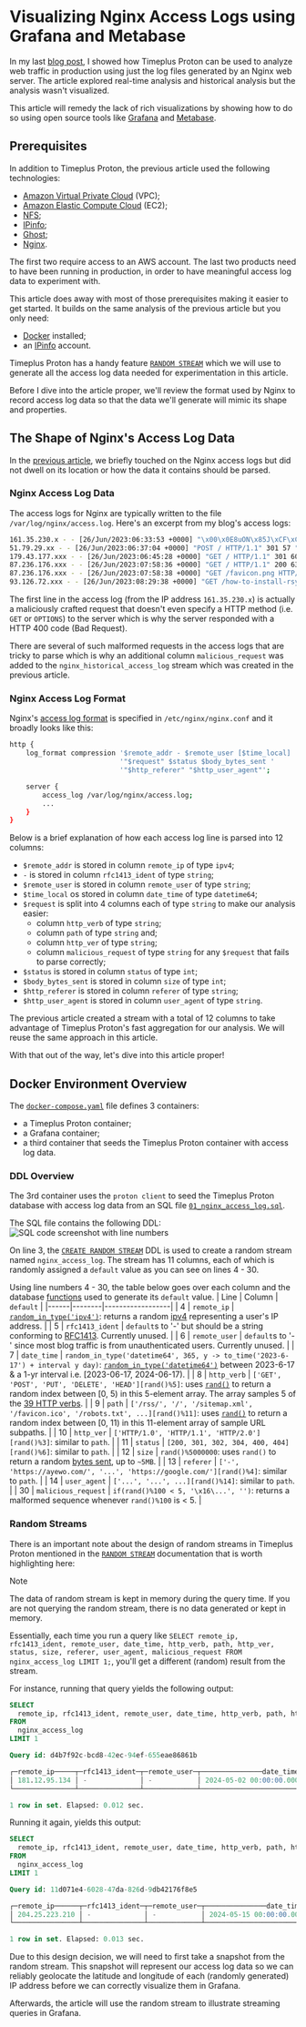 # Visualizing Nginx Access Logs using Grafana and Metabase
In my last [blog post](https://www.timeplus.com/post/analyzing-nginx-access-logs), I showed how Timeplus Proton can be used to analyze web traffic in production using just the log files generated by an Nginx web server. The article explored real-time analysis and historical analysis but the analysis wasn't visualized. 

This article will remedy the lack of rich visualizations by showing how to do so using open source tools like [Grafana](https://grafana.com/) and [Metabase](https://www.metabase.com/).


## Prerequisites
In addition to Timeplus Proton, the previous article used the following technologies: 
* [Amazon Virtual Private Cloud](https://aws.amazon.com/vpc/) (VPC);
* [Amazon Elastic Compute Cloud](https://aws.amazon.com/ec2/) (EC2);
* [NFS](https://en.wikipedia.org/wiki/Network_File_System);
* [IPinfo](https://ipinfo.io/);
* [Ghost](https://ghost.org/);
* [Nginx](https://nginx.org/en/).
  
The first two require access to an AWS account. The last two products need to have been running in production, in order to have meaningful access log data to experiment with. 

This article does away with most of those prerequisites making it easier to get started. It builds on the same analysis of the previous article but you only need: 
* [Docker](https://docs.docker.com/engine/install/) installed;
* an [IPinfo](https://ipinfo.io/) account. 

Timeplus Proton has a handy feature [`RANDOM STREAM`](https://docs.timeplus.com/proton-create-stream#create-random-stream) which we will use to generate all the access log data needed for experimentation in this article. 

Before I dive into the article proper, we'll review the format used by Nginx to record access log data so that the data we'll generate will mimic its shape and properties.

## The Shape of Nginx's Access Log Data
In the [previous article](https://www.timeplus.com/post/analyzing-nginx-access-logs), we briefly touched on the Nginx access logs but did not dwell on its location or how the data it contains should be parsed.

### Nginx Access Log Data
The access logs for Nginx are typically written to the file `/var/log/nginx/access.log`. Here's an excerpt from my blog's access logs:
```bash
161.35.230.x - - [26/Jun/2023:06:33:53 +0000] "\x00\x0E8uON\x85J\xCF\xC5\x93\x00\x00\x00\x00\x00" 400 182 "-" "-"
51.79.29.xx - - [26/Jun/2023:06:37:04 +0000] "POST / HTTP/1.1" 301 57 "-" "Mozilla/5.0 (X11; Linux x86_64) AppleWebKit/537.36 (KHTML, like Gecko) Chrome/81.0.4044.129 Safari/537.36"
179.43.177.xxx - - [26/Jun/2023:06:45:28 +0000] "GET / HTTP/1.1" 301 60 "-" "Hello World"
87.236.176.xxx - - [26/Jun/2023:07:58:36 +0000] "GET / HTTP/1.1" 200 6364 "https://www.ayewo.com/" "Mozilla/5.0 (compatible; InternetMeasurement/1.0; +https://internet-measurement.com/)"
87.236.176.xxx - - [26/Jun/2023:07:58:38 +0000] "GET /favicon.png HTTP/2.0" 200 7636 "-" "Mozilla/5.0 (compatible; InternetMeasurement/1.0; +https://internet-measurement.com/)"
93.126.72.xxx - - [26/Jun/2023:08:29:38 +0000] "GET /how-to-install-rsync-on-windows/ HTTP/2.0" 200 6394 "https://www.google.com/" "Mozilla/5.0 (Windows NT 10.0; Win64; x64) AppleWebKit/537.36 (KHTML, like Gecko) Chrome/114.0.0.0 Safari/537.36"
```

The first line in the access log (from the IP address `161.35.230.x`) is actually a maliciously crafted request that doesn't even specify a HTTP method (i.e. `GET` or `OPTIONS`) to the server which is why the server responded with a HTTP 400 code (Bad Request). 

There are several of such malformed requests in the access logs that are tricky to parse which is why an additional column `malicious_request` was added to the `nginx_historical_access_log` stream which was created in the previous article.

### Nginx Access Log Format
Nginx's [access log format](https://docs.nginx.com/nginx/admin-guide/monitoring/logging/#setting-up-the-access-log) is specified in `/etc/nginx/nginx.conf` and it broadly looks like this:
```bash
http {
    log_format compression '$remote_addr - $remote_user [$time_local] '
                           '"$request" $status $body_bytes_sent '
                           '"$http_referer" "$http_user_agent"';

    server {
        access_log /var/log/nginx/access.log;
        ...
    }
}
```

Below is a brief explanation of how each access log line is parsed into 12 columns:
* `$remote_addr` is stored in column `remote_ip` of type `ipv4`;
* `-` is stored in column `rfc1413_ident` of type `string`;
* `$remote_user` is stored in column `remote_user` of type `string`;
* `$time_local` os stored in column `date_time` of type `datetime64`;
* `$request` is split into 4 columns each of type `string` to make our analysis easier:
  * column `http_verb` of type `string`;
  * column `path` of type `string` and;
  * column `http_ver` of type `string`;
  * column `malicious_request` of type `string` for any `$request` that fails to parse correctly; 
* `$status` is stored in column `status` of type `int`;
* `$body_bytes_sent` is stored in column `size` of type `int`;
* `$http_referer` is stored in column `referer` of type `string`;
* `$http_user_agent` is stored in column `user_agent` of type `string`.

The previous article created a stream with a total of 12 columns to take advantage of Timeplus Proton's fast aggregation for our analysis. We will reuse the same approach in this article. 

With that out of the way, let's dive into this article proper!


## Docker Environment Overview
The [`docker-compose.yaml`](docker-compose.yaml) file defines 3 containers:
* a Timeplus Proton container;
* a Grafana container;
* a third container that seeds the Timeplus Proton container with access log data.

### DDL Overview
The 3rd container uses the `proton client` to seed the Timeplus Proton database with access log data from an SQL file [`01_nginx_access_log.sql`](01_nginx_access_log.sql). 

The SQL file contains the following DDL:
![SQL code screenshot with line numbers](01_nginx_access_log.png)

On line 3, the [`CREATE RANDOM STREAM`](https://docs.timeplus.com/proton-create-stream#create-random-stream) DDL is used to create a random stream named `nginx_access_log`. The stream has 11 columns, each of which is randomly assigned a `default` value as you can see on lines 4 - 30.

Using line numbers 4 - 30, the table below goes over each column and the database [functions](https://docs.timeplus.com/functions) used to generate its `default` value.
| Line  | Column | `default` | 
|------|--------|------------------|
| 4 | `remote_ip` | [`random_in_type('ipv4')`](https://docs.timeplus.com/functions_for_random#random_in_type): returns a random [ipv4](https://docs.timeplus.com/datatypes) representing a user's IP address. |
| 5 | `rfc1413_ident` | `default`s to '-' but should be a string conforming to [RFC1413](https://datatracker.ietf.org/doc/html/rfc1413). Currently unused. |
| 6 | `remote_user` | `default`s to '-' since most blog traffic is from unauthenticated users. Currently unused. |
| 7 | `date_time` | `random_in_type('datetime64', 365, y -> to_time('2023-6-17') + interval y day)`: [`random_in_type('datetime64')`](https://docs.timeplus.com/functions_for_random#random_in_type) between 2023-6-17 & a 1-yr interval i.e. [2023-06-17, 2024-06-17). |
| 8 | `http_verb` | `['GET', 'POST', 'PUT', 'DELETE', 'HEAD'][rand()%5]`: uses [`rand()`](https://docs.timeplus.com/functions_for_random#rand) to return a random index between [0, 5) in this 5-element array. The array samples 5 of the [39 HTTP verbs](https://stackoverflow.com/questions/41411152/how-many-http-verbs-are-there). |
| 9 | `path` | `['/rss/', '/', '/sitemap.xml', '/favicon.ico', '/robots.txt', ...][rand()%11]`: uses [`rand()`](https://docs.timeplus.com/functions_for_random#rand) to return a random index between [0, 11) in this 11-element array of sample URL subpaths. |
| 10 | `http_ver` | `['HTTP/1.0', 'HTTP/1.1', 'HTTP/2.0'][rand()%3]`: similar to `path`. |
| 11 | `status` | `[200, 301, 302, 304, 400, 404][rand()%6]`: similar to `path`. |
| 12 | `size` | `rand()%5000000`: uses `rand()` to return a random [bytes sent](https://stackoverflow.com/a/30837653), up to `~5MB`. |
| 13 | `referer` | `['-', 'https://ayewo.com/', '...', 'https://google.com/'][rand()%4]`: similar to `path`. |
| 14 | `user_agent` | `['...', '...', ...][rand()%14]`: similar to `path`. |
| 30 | `malicious_request` | `if(rand()%100 < 5, '\x16\...', '')`: returns a malformed sequence whenever `rand()%100` is < 5. |
  




### Random Streams
There is an important note about the design of random streams in Timeplus Proton mentioned in the [`RANDOM STREAM`](https://docs.timeplus.com/proton-create-stream#create-random-stream) documentation that is worth highlighting here:
> [!NOTE]
> The data of random stream is kept in memory during the query time. If you are not querying the random stream, there is no data generated or kept in memory.

Essentially, each time you run a query like `SELECT remote_ip, rfc1413_ident, remote_user, date_time, http_verb, path, http_ver, status, size, referer, user_agent, malicious_request FROM nginx_access_log LIMIT 1;`, you'll get a different (random) result from the stream.

For instance, running that query yields the following output:
```sql
SELECT
  remote_ip, rfc1413_ident, remote_user, date_time, http_verb, path, http_ver, status, size, referer, user_agent, malicious_request
FROM
  nginx_access_log
LIMIT 1

Query id: d4b7f92c-bcd8-42ec-94ef-655eae86861b

┌─remote_ip─────┬─rfc1413_ident─┬─remote_user─┬───────────────date_time─┬─http_verb─┬─path─────────┬─http_ver─┬─status─┬──size─┬─referer─┬─user_agent────┬─malicious_request─┐
│ 181.12.95.134 │ -             │ -           │ 2024-05-02 00:00:00.000 │           │ /sitemap.xml │          │    302 │ 21345 │ -       │ Plenary/4.6.2 │                   │
└───────────────┴───────────────┴─────────────┴─────────────────────────┴───────────┴──────────────┴──────────┴────────┴───────┴─────────┴───────────────┴───────────────────┘

1 row in set. Elapsed: 0.012 sec.
```

Running it again, yields this output:
```sql
SELECT
  remote_ip, rfc1413_ident, remote_user, date_time, http_verb, path, http_ver, status, size, referer, user_agent, malicious_request
FROM
  nginx_access_log
LIMIT 1

Query id: 11d071e4-6028-47da-826d-9db42176f8e5

┌─remote_ip──────┬─rfc1413_ident─┬─remote_user─┬───────────────date_time─┬─http_verb─┬─path─────────┬─http_ver─┬─status─┬──size─┬─referer────────────┬─user_agent─────────────────────────────────────────┬─malicious_request─┐
│ 204.25.223.210 │ -             │ -           │ 2024-05-15 00:00:00.000 │ POST      │ /favicon.ico │ HTTP/1.1 │    301 │ 32062 │ https://ayewo.com/ │ NetNewsWire (RSS Reader; https://netnewswire.com/) │                   │
└────────────────┴───────────────┴─────────────┴─────────────────────────┴───────────┴──────────────┴──────────┴────────┴───────┴────────────────────┴────────────────────────────────────────────────────┴───────────────────┘

1 row in set. Elapsed: 0.013 sec. 
```

Due to this design decision, we will need to first take a snapshot from the random stream. This snapshot will represent our access log data so we can reliably geolocate the latitude and longitude of each (randomly generated) IP address before we can correctly visualize them in Grafana.

Afterwards, the article will use the random stream to illustrate streaming queries in Grafana.


